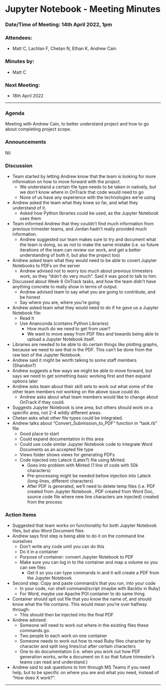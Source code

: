 # Jupyter Notebook - Meeting Minutes

### Date/Time of Meeting: 14th April 2022, 1pm

### Attendees:

- Matt C, Lachlan F, Chetan N, Ethan K, Andrew Cain

### Minutes by:

- Matt C

### Next Meeting:

- 18th April 2022

---

### Agenda

Meeting with Andrew Cain, to better understand project and how to go about completing project scope.

### Announcements

Nil

### Discussion

- Team started by letting Andrew know that the team is looking for more information on how to move
  forward with the project.
  - We understand a certain file type needs to be taken in natively, but we don’t know where in
    OnTrack that code would need to go
  - None of us have any experience with the technologies we’re using
- Andrew asked the team what they knew so far, and what they understand of it.
  - Asked how Python libraries could be used, as the Jupyter Notebook uses them
- Team informed Andrew that they couldn’t find much information from previous trimester teams, and
  Jordan hadn’t really provided much information.
  - Andrew suggested our team makes sure to try and document what the team is doing, so as not to
    make the same mistake (i.e. so future iterations of the team can review our work, and get a
    better understanding of both it, but also the project too)
- Andrew asked team what they would need to be able to covert Jupyter Notebooks to PDFs on the
  server
  - Andrew advised not to worry too much about previous trimesters work, as they “didn’t do very
    much”. Said it was good to talk to him.
- Discussed about Week 6 OnTrack tasks, and how the team didn’t have anything concrete to really
  show in terms of output.
  - Andrew advised team to say what you are going to contribute, and be honest
  - Say where you are, where you’re going
- Andrew asked team what they would need to do if he gave us a Jupyter Notebook file:
  - Read it
  - Use Ananconda (contains Python Libraries)
    - How much do we need to get from user?
    - We want to move away from PDF files and towards being able to upload a Jupyter Notebook
      itself.
- Libraries are needed to be able to do certain things like plotting graphs, because we need to see
  that in the PDF. This can’t be done from the raw text of the Jupyter Notebook.
- Andrew said it might be worth talking to some staff members (Shandon?)
- Andrew suggests a few ways we might be able to move forward, but says we need to get something
  basic working first and then expand options later
- Andrew asks team about their skill sets to work out what some of the other team members not
  working on the above issue could do.
  - Andrew asks about what team members would like to change about OnTrack if they could.
- Suggests Jupyter Notebook is one area, but others should work on a specific area, not 2-4 wildly
  different areas.
- Chetan asks what other file types could be integrated.
- Andrew talks about “Convert_Submission_to_PDF” function in “task.rb” file
  - Good place to start
  - Could expand documentation in this area
  - Could use code similar Jupyter Notebook code to integrate Word Documents as an accepted file
    type
  - Views folder shows views for generating PDFs
  - Code injected into Lateck (Latex?) file using Minted.
    - Goes into problem with Minted (1 line of code with 50k characters)
    - Pre-processing might be needed before injection into Lateck (long-lines, different characters)
    - After PDF is generated, we’ll need to delete temp files (i.e. PDF created from Jupyter
      Notebook , PDF created from Word Doc, source code file where new line characters are injected)
      created from the process

### Action Items

- Suggested that team works on functionality for both Jupyter Notebook files, but also Word Document
  files
- Andrew says first step is being able to do it on the command line ourselves
  - Don’t write any code until you can do this
  - Do it in a container
  - Purpose of container: convert Jupyter Notebook to PDF
  - Make sure you can log in to the container and map a volume so you can see files
    - Get it so you can type commands in and it will create a PDF from the Jupyter Notebook
- Second step: Copy and paste command/s that you run, into your code
  - In your code, run shell command/script (maybe with Backtix in Ruby)
  - For Word, maybe use Apache POI container to do same thing.
- Container should spit out file that you know the name of, and should know what the file contains.
  This would mean you’re over halfway through:
  - This should then be injected into the final PDF
- Andrew advised:
  - Someone will need to work out where in the existing files these commands go.
  - Two people to each work on one container
  - Someone needs to work out how to read Ruby files character by character and split long lines/cut
    after certain characters
  - One to do documentation (i.e. when you work out how PDF generation works, write a document on it
    so that future trimester’s teams can read and understand.)
- Andrew said to ask questions to him through MS Teams if you need help, but to be specific on where
  you are and what you need, instead of “How does X work?”.

---
